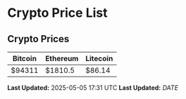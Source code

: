 # Crypto Price List

## Crypto Prices
| Bitcoin | Ethereum | Litecoin |
| ------- | -------- | -------- |
| $94311 | $1810.5 | $86.14 |
**Last Updated:** 2025-05-05 17:31 UTC
**Last Updated:** $DATE$
